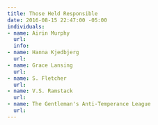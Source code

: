 ```yaml
---
title: Those Held Responsible
date: 2016-08-15 22:47:00 -05:00
individuals:
- name: Airin Murphy
  url: 
  info: 
- name: Hanna Kjedbjerg
  url: 
- name: Grace Lansing
  url: 
- name: S. Fletcher
  url: 
- name: V.S. Ramstack
  url: 
- name: The Gentleman's Anti-Temperance League
  url: 
---
```


